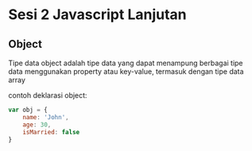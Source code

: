 # Sesi 2 Javascript Lanjutan

## Object

Tipe data object adalah tipe data yang dapat menampung berbagai tipe data menggunakan property atau key-value, termasuk dengan tipe data array

contoh deklarasi object:

```javascript
var obj = {
    name: 'John',
    age: 30,
    isMarried: false
}
```

